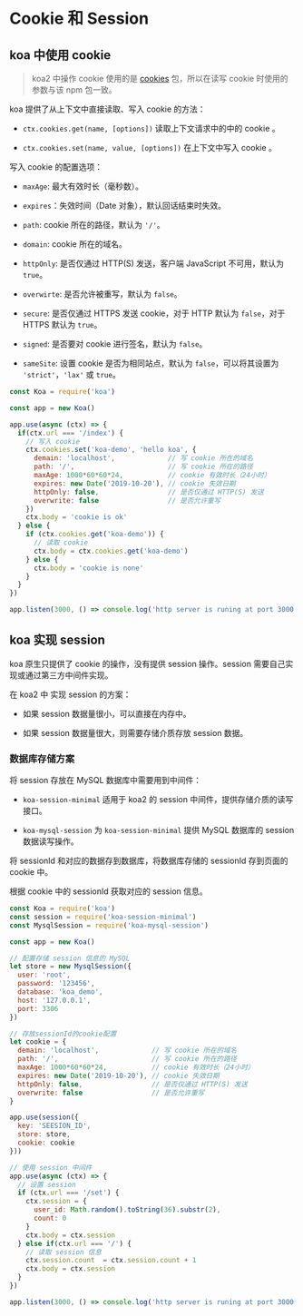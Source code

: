 # Cookie 和 Session

## koa 中使用 cookie

> koa2 中操作 cookie 使用的是 [cookies](https://github.com/pillarjs/cookies) 包，所以在读写 cookie 时使用的参数与该 npm 包一致。

koa 提供了从上下文中直接读取、写入 cookie 的方法：

+ `ctx.cookies.get(name, [options])` 读取上下文请求中的中的 cookie 。

+ `ctx.cookies.set(name, value, [options])` 在上下文中写入 cookie 。

写入 cookie 的配置选项：

+ `maxAge`: 最大有效时长（毫秒数）。

+ `expires`：失效时间（Date 对象），默认回话结束时失效。

+ `path`: cookie 所在的路径，默认为 `'/'`。

+ `domain`: cookie 所在的域名。

+ `httpOnly`: 是否仅通过 HTTP(S) 发送，客户端 JavaScript 不可用，默认为 `true`。

+ `overwirte`: 是否允许被重写，默认为 `false`。

+ `secure`: 是否仅通过 HTTPS 发送 cookie，对于 HTTP 默认为 `false`，对于 HTTPS 默认为 `true`。

+ `signed`: 是否要对 cookie 进行签名，默认为 `false`。

+ `sameSite`: 设置 cookie 是否为相同站点，默认为 `false`，可以将其设置为 `'strict'`，`'lax'` 或 `true`。

```js
const Koa = require('koa')

const app = new Koa()

app.use(async (ctx) => {
  if(ctx.url === '/index') {
    // 写入 cookie
    ctx.cookies.set('koa-demo', 'hello koa', {
      demain: 'localhost',             // 写 cookie 所在的域名
      path: '/',                       // 写 cookie 所在的路径
      maxAge: 1000*60*60*24,           // cookie 有效时长（24小时）
      expires: new Date('2019-10-20'), // cookie 失效日期
      httpOnly: false,                 // 是否仅通过 HTTP(S) 发送
      overwrite: false                 // 是否允许重写
    })
    ctx.body = 'cookie is ok'
  } else {
    if (ctx.cookies.get('koa-demo')) {
      // 读取 cookie
      ctx.body = ctx.cookies.get('koa-demo')
    } else {
      ctx.body = 'cookie is none'
    }
  }
})

app.listen(3000, () => console.log('http server is runing at port 3000'))
```

## koa 实现 session

koa 原生只提供了 cookie 的操作，没有提供 session 操作。session 需要自己实现或通过第三方中间件实现。

在 koa2 中 实现 session 的方案：

+ 如果 session 数据量很小，可以直接在内存中。

+ 如果 session 数据量很大，则需要存储介质存放 session 数据。

### 数据库存储方案

将 session 存放在 MySQL 数据库中需要用到中间件：

+ `koa-session-minimal` 适用于 koa2 的 session 中间件，提供存储介质的读写接口。

+ `koa-mysql-session` 为 `koa-session-minimal` 提供 MySQL 数据库的 session 数据读写操作。

将 sessionId 和对应的数据存到数据库，将数据库存储的 sessionId 存到页面的 cookie 中。

根据 cookie 中的 sessionId 获取对应的 session 信息。

```js
const Koa = require('koa')
const session = require('koa-session-minimal')
const MysqlSession = require('koa-mysql-session')

const app = new Koa()

// 配置存储 session 信息的 MySQL
let store = new MysqlSession({
  user: 'root',
  password: '123456',
  database: 'koa_demo',
  host: '127.0.0.1',
  port: 3306
})

// 存放sessionId的cookie配置
let cookie = {
  demain: 'localhost',             // 写 cookie 所在的域名
  path: '/',                       // 写 cookie 所在的路径
  maxAge: 1000*60*60*24,           // cookie 有效时长（24小时）
  expires: new Date('2019-10-20'), // cookie 失效日期
  httpOnly: false,                 // 是否仅通过 HTTP(S) 发送
  overwrite: false                 // 是否允许重写
}

app.use(session({
  key: 'SEESION_ID',
  store: store,
  cookie: cookie
}))

// 使用 session 中间件
app.use(async (ctx) => {
  // 设置 session
  if (ctx.url === '/set') {
    ctx.session = {
      user_id: Math.random().toString(36).substr(2),
      count: 0
    }
    ctx.body = ctx.session
  } else if(ctx.url === '/') {
    // 读取 session 信息
    ctx.session.count  = ctx.session.count + 1
    ctx.body = ctx.session
  }
})

app.listen(3000, () => console.log('http server is runing at port 3000'))
```
